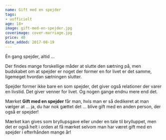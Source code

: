 ```yaml
---
name: Gift med en spejder
tags:
- uofficielt
age: 18+
image: gift-med-en-spejder.jpg
coverimage: cover-marriage.jpg
price: 40
date_added: 2017-08-19
---
```

Én gang spejder, altid ...

Der findes mange forskellige måder at slutte den sætning på, men budskabet om at spejder er noget der former en for livet er det samme, ligemeget hvordan sætningen slutter.

Spejder former ikke bare en som spejder, det giver også relationer der varer en livstid.
Det giver venner for livet.
Og nogen gange endnu mere end det.

Mærket **Gift med en spejder** får man, hvis man er så dedikeret at man vælger at ... ja, du har nok gættet det ... blive gift med en anden person, der også er spejder!

Mærket kan gives som bryllupsgave eller under en tale til brylluppet, men det er også helt i orden at få mærket selvom man har været gift med en spejder i efterhånden mange år!
